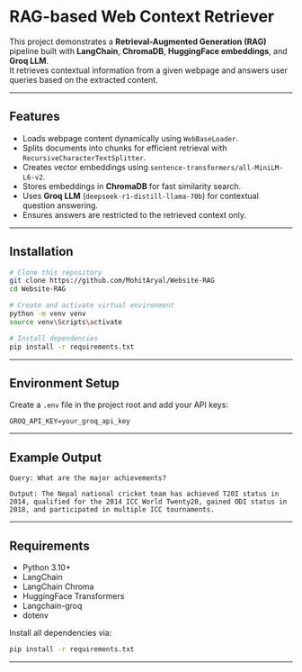 # RAG-based Web Context Retriever

This project demonstrates a **Retrieval-Augmented Generation (RAG)**
pipeline built with **LangChain**, **ChromaDB**, **HuggingFace
embeddings**, and **Groq LLM**.\
It retrieves contextual information from a given webpage and answers
user queries based on the extracted content.

------------------------------------------------------------------------

## Features

-   Loads webpage content dynamically using `WebBaseLoader`.
-   Splits documents into chunks for efficient retrieval with
    `RecursiveCharacterTextSplitter`.
-   Creates vector embeddings using
    `sentence-transformers/all-MiniLM-L6-v2`.
-   Stores embeddings in **ChromaDB** for fast similarity search.
-   Uses **Groq LLM** (`deepseek-r1-distill-llama-70b`) for contextual
    question answering.
-   Ensures answers are restricted to the retrieved context only.

------------------------------------------------------------------------

## Installation

``` bash
# Clone this repository
git clone https://github.com/MohitAryal/Website-RAG
cd Website-RAG

# Create and activate virtual environment
python -m venv venv
source venv\Scripts\activate

# Install dependencies
pip install -r requirements.txt
```

------------------------------------------------------------------------

## Environment Setup

Create a `.env` file in the project root and add your API keys:

``` env
GROQ_API_KEY=your_groq_api_key
```

------------------------------------------------------------------------

## Example Output

    Query: What are the major achievements?

    Output: The Nepal national cricket team has achieved T20I status in 2014, qualified for the 2014 ICC World Twenty20, gained ODI status in 2018, and participated in multiple ICC tournaments.

------------------------------------------------------------------------

## Requirements

-   Python 3.10+
-   LangChain
-   LangChain Chroma
-   HuggingFace Transformers
-   Langchain-groq
-   dotenv

Install all dependencies via:

``` bash
pip install -r requirements.txt
```

------------------------------------------------------------------------
